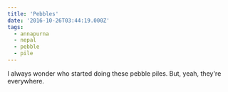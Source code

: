 ```yaml
---
title: 'Pebbles'
date: '2016-10-26T03:44:19.000Z'
tags:
  - annapurna
  - nepal
  - pebble
  - pile
---
```


I always wonder who started doing these pebble piles. But, yeah, they're everywhere.
